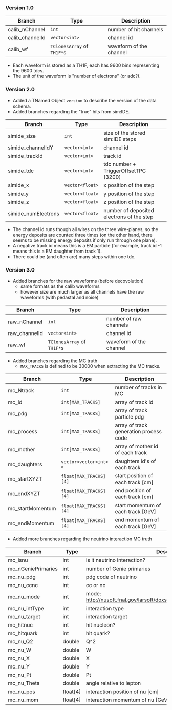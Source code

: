 ### Version 1.0

| Branch | Type | Description |
| ------ | ---- | ----------- |
| calib_nChannel | `int` | number of hit channels |
| calib_channelId | `vector<int>` | channel id |
| calib_wf | `TClonesArray` of `TH1F*`s | waveform of the channel |

- Each waveform is stored as a TH1F, each has 9600 bins representing the 9600 tdcs.
- The unit of the waveform is "number of electrons" (or adc?).

### Version 2.0

- Added a TNamed Object `version` to describe the version of the data schema.
- Added branches regarding the "true" hits from sim:IDE.

| Branch | Type | Description |
| ------ | ---- | ----------- |
| simide_size | `int` | size of the stored sim:IDE steps |
| simide_channelIdY | `vector<int>` | channel id |
| simide_trackId | `vector<int>` | track id |
| simide_tdc | `vector<int>` | tdc number + TriggerOffsetTPC (3200) |
| simide_x | `vector<float>` | x position of the step |
| simide_y | `vector<float>` | y position of the step |
| simide_z | `vector<float>` | z position of the step |
| simide_numElectrons | `vector<float>` | number of deposited electrons of the step |

- The channel id runs though all wires on the three wire-planes, so the energy deposits are counted three times (on the other hand, there seems to be missing energy deposits if only run through one plane).
- A negative track id means this is a EM particle (for example, track id -1 means this is a EM daughter from track 1).
- There could be (and often are) many steps within one tdc.

### Version 3.0

- Added branches for the raw waveforms (before decovolution)
  - same formats as the calib waveforms
  - however size are much larger as all channels have the raw waveforms (with pedastal and noise)

| Branch | Type | Description |
| ------ | ---- | ----------- |
| raw_nChannel | `int` | number of raw channels |
| raw_channelId | `vector<int>` | channel id |
| raw_wf | `TClonesArray` of `TH1F*`s | waveform of the channel |

- Added branches regarding the MC truth
  - `MAX_TRACKS` is defined to be 30000 when extracting the MC tracks.

| Branch | Type | Description |
| ------ | ---- | ----------- |
| mc_Ntrack   | `int`              | number of tracks in MC |
| mc_id       | `int[MAX_TRACKS]`  | array of track id |
| mc_pdg      | `int[MAX_TRACKS]`  | array of track particle pdg |
| mc_process  | `int[MAX_TRACKS]`  | array of track generation process code |
| mc_mother   | `int[MAX_TRACKS]`  | array of mother id of each track |
| mc_daughters|  `vector<vector<int> >` | daughters id's of each track |
| mc_startXYZT    | `float[MAX_TRACKS][4]` | start position of each track [cm]|
| mc_endXYZT      | `float[MAX_TRACKS][4]` | end position of each track [cm]|
| mc_startMomentum| `float[MAX_TRACKS][4]` | start momentum of each track [GeV]|
| mc_endMomentum  | `float[MAX_TRACKS][4]` | end momentum of each track [GeV]|

- Added more branches regarding the neutrino interaction MC truth

| Branch | Type | Description |
| ------ | ---- | ----------- |
|mc_isnu | int |  is it neutrino interaction? |
|mc_nGeniePrimaries | int |  number of Genie primaries |
|mc_nu_pdg | int |  pdg code of neutrino |
|mc_nu_ccnc | int |  cc or nc |
|mc_nu_mode | int |  mode: http://nusoft.fnal.gov/larsoft/doxsvn/html/MCNeutrino_8h_source.html |
|mc_nu_intType | int |  interaction type |
|mc_nu_target | int | interaction target  |
|mc_hitnuc | int |  hit nucleon? |
|mc_hitquark | int |  hit quark? |
| mc_nu_Q2 | double | Q^2 |
| mc_nu_W | double | W |
| mc_nu_X | double | X |
| mc_nu_Y | double | Y |
| mc_nu_Pt | double | Pt |
| mc_nu_Theta | double | angle relative to lepton |
| mc_nu_pos | float[4] | interaction position of nu [cm] |
| mc_nu_mom | float[4] | interaction momentum of nu [GeV] |
